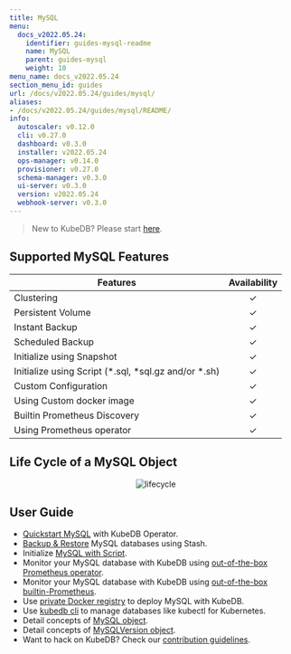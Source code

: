```yaml
---
title: MySQL
menu:
  docs_v2022.05.24:
    identifier: guides-mysql-readme
    name: MySQL
    parent: guides-mysql
    weight: 10
menu_name: docs_v2022.05.24
section_menu_id: guides
url: /docs/v2022.05.24/guides/mysql/
aliases:
- /docs/v2022.05.24/guides/mysql/README/
info:
  autoscaler: v0.12.0
  cli: v0.27.0
  dashboard: v0.3.0
  installer: v2022.05.24
  ops-manager: v0.14.0
  provisioner: v0.27.0
  schema-manager: v0.3.0
  ui-server: v0.3.0
  version: v2022.05.24
  webhook-server: v0.3.0
---
```


> New to KubeDB? Please start [here](/docs/v2022.05.24/README).

## Supported MySQL Features

| Features                                                | Availability |
| ------------------------------------------------------- | :----------: |
| Clustering                                              |   &#10003;   |
| Persistent Volume                                       |   &#10003;   |
| Instant Backup                                          |   &#10003;   |
| Scheduled Backup                                        |   &#10003;   |
| Initialize using Snapshot                               |   &#10003;   |
| Initialize using Script (\*.sql, \*sql.gz and/or \*.sh) |   &#10003;   |
| Custom Configuration                                    |   &#10003;   |
| Using Custom docker image                               |   &#10003;   |
| Builtin Prometheus Discovery                            |   &#10003;   |
| Using Prometheus operator                               |   &#10003;   |

## Life Cycle of a MySQL Object

<p align="center">
  <img alt="lifecycle"  src="/docs/v2022.05.24/images/mysql/mysql-lifecycle.png" >
</p>

## User Guide

- [Quickstart MySQL](/docs/v2022.05.24/guides/mysql/quickstart/) with KubeDB Operator.
- [Backup & Restore](/docs/v2022.05.24/guides/mysql/backup/overview/) MySQL databases using Stash.
- Initialize [MySQL with Script](/docs/v2022.05.24/guides/mysql/initialization/).
- Monitor your MySQL database with KubeDB using [out-of-the-box Prometheus operator](/docs/v2022.05.24/guides/mysql/monitoring/prometheus-operator/).
- Monitor your MySQL database with KubeDB using [out-of-the-box builtin-Prometheus](/docs/v2022.05.24/guides/mysql/monitoring/builtin-prometheus/).
- Use [private Docker registry](/docs/v2022.05.24/guides/mysql/private-registry/) to deploy MySQL with KubeDB.
- Use [kubedb cli](/docs/v2022.05.24/guides/mysql/cli/) to manage databases like kubectl for Kubernetes.
- Detail concepts of [MySQL object](/docs/v2022.05.24/guides/mysql/concepts/database/).
- Detail concepts of [MySQLVersion object](/docs/v2022.05.24/guides/mysql/concepts/catalog/).
- Want to hack on KubeDB? Check our [contribution guidelines](/docs/v2022.05.24/CONTRIBUTING).
